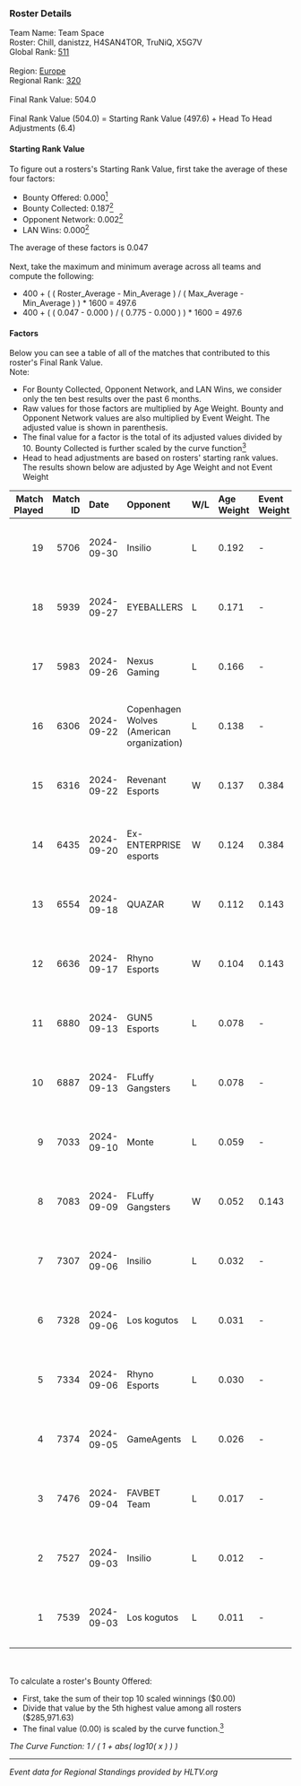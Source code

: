 ### Roster Details<br />
Team Name: Team Space<br />
Roster: Chill, danistzz, H4SAN4TOR, TruNiQ, X5G7V<br />
Global Rank: [511](../../standings_global_2025_02_28.md)<br />
<br />
Region: [Europe]( ../../standings_europe_2025_02_28.md)<br />
Regional Rank: [320]( ../../standings_europe_2025_02_28.md)<br />
<br />
Final Rank Value:  504.0<br />
<br />
Final Rank Value (504.0) = Starting Rank Value (497.6) + Head To Head Adjustments (6.4)<br />

#### Starting Rank Value<br />
To figure out a rosters's Starting Rank Value, first take the average of these four factors:<br />
- Bounty Offered: 0.000[<sup>1</sup>](#table2)
- Bounty Collected: 0.187[<sup>2</sup>](#table1)
- Opponent Network: 0.002[<sup>2</sup>](#table1)
- LAN Wins: 0.000[<sup>2</sup>](#table1)

The average of these factors is 0.047<br />
<br />
Next, take the maximum and minimum average across all teams and compute the following:<br />
- 400 + ( ( Roster_Average - Min_Average ) / ( Max_Average - Min_Average ) ) * 1600 = 497.6
- 400 + ( ( 0.047 - 0.000 ) / ( 0.775 - 0.000 ) ) * 1600 = 497.6


#### Factors<br />
Below you can see a table of all of the matches that contributed to this roster's Final Rank Value.<br />
Note:<br />

- For Bounty Collected, Opponent Network, and LAN Wins, we consider only the ten best results over the past 6 months.
- Raw values for those factors are multiplied by Age Weight. Bounty and Opponent Network values are also multiplied by Event Weight. The adjusted value is shown in parenthesis.
- The final value for a factor is the total of its adjusted values divided by 10. Bounty Collected is further scaled by the curve function[<sup>3</sup>](#curveFunction)
- Head to head adjustments are based on rosters' starting rank values. The results shown below are adjusted by Age Weight and not Event Weight
<span id="table1"></span><br />


| Match Played | Match ID | Date       | Opponent                                  | W/L | Age Weight | Event Weight | Bounty Collected | Opponent Network | LAN Wins  | H2H Adj. | Roster                                    |
| -: | -: | :- | :- | :- | :- | :- | :- | :- | :- | -: | :- |
|           19 |     5706 | 2024-09-30 | Insilio                                   | L   | 0.192      | -            | -                | -                | -         |    -1.36 | Chill, danistzz, H4SAN4TOR, TruNiQ, X5G7V |
|           18 |     5939 | 2024-09-27 | EYEBALLERS                                | L   | 0.171      | -            | -                | -                | -         |    -0.78 | Chill, danistzz, H4SAN4TOR, TruNiQ, X5G7V |
|           17 |     5983 | 2024-09-26 | Nexus Gaming                              | L   | 0.166      | -            | -                | -                | -         |    -0.12 | Chill, danistzz, H4SAN4TOR, TruNiQ, X5G7V |
|           16 |     6306 | 2024-09-22 | Copenhagen Wolves (American organization) | L   | 0.138      | -            | -                | -                | -         |    -1.86 | Chill, danistzz, H4SAN4TOR, TruNiQ, X5G7V |
|           15 |     6316 | 2024-09-22 | Revenant Esports                          | W   | 0.137      | 0.384        | 0.000 (0.000)    | 0.008 (0.000)    | 0 (0.000) |     2.20 | Chill, danistzz, H4SAN4TOR, TruNiQ, X5G7V |
|           14 |     6435 | 2024-09-20 | Ex-ENTERPRISE esports                     | W   | 0.124      | 0.384        | 0.004 (0.000)    | 0.093 (0.004)    | 0 (0.000) |     3.11 | Chill, danistzz, H4SAN4TOR, TruNiQ, X5G7V |
|           13 |     6554 | 2024-09-18 | QUAZAR                                    | W   | 0.112      | 0.143        | 0.006 (0.000)    | 0.280 (0.004)    | 0 (0.000) |     2.76 | Chill, danistzz, H4SAN4TOR, TruNiQ, X5G7V |
|           12 |     6636 | 2024-09-17 | Rhyno Esports                             | W   | 0.104      | 0.143        | 0.003 (0.000)    | 0.094 (0.001)    | 0 (0.000) |     2.46 | Chill, danistzz, H4SAN4TOR, TruNiQ, X5G7V |
|           11 |     6880 | 2024-09-13 | GUN5 Esports                              | L   | 0.078      | -            | -                | -                | -         |    -0.14 | Chill, danistzz, H4SAN4TOR, TruNiQ, X5G7V |
|           10 |     6887 | 2024-09-13 | FLuffy Gangsters                          | L   | 0.078      | -            | -                | -                | -         |    -0.35 | danistzz, fozil, H4SAN4TOR, TruNiQ, X5G7V |
|            9 |     7033 | 2024-09-10 | Monte                                     | L   | 0.059      | -            | -                | -                | -         |    -0.11 | danistzz, fozil, H4SAN4TOR, TruNiQ, X5G7V |
|            8 |     7083 | 2024-09-09 | FLuffy Gangsters                          | W   | 0.052      | 0.143        | 0.017 (0.000)    | 1.000 (0.007)    | 0 (0.000) |     1.42 | danistzz, fozil, H4SAN4TOR, TruNiQ, X5G7V |
|            7 |     7307 | 2024-09-06 | Insilio                                   | L   | 0.032      | -            | -                | -                | -         |    -0.24 | danistzz, fozil, H4SAN4TOR, TruNiQ, X5G7V |
|            6 |     7328 | 2024-09-06 | Los kogutos                               | L   | 0.031      | -            | -                | -                | -         |    -0.04 | Chill, danistzz, H4SAN4TOR, TruNiQ, X5G7V |
|            5 |     7334 | 2024-09-06 | Rhyno Esports                             | L   | 0.030      | -            | -                | -                | -         |    -0.24 | danistzz, fozil, H4SAN4TOR, TruNiQ, X5G7V |
|            4 |     7374 | 2024-09-05 | GameAgents                                | L   | 0.026      | -            | -                | -                | -         |    -0.16 | danistzz, fozil, H4SAN4TOR, TruNiQ, X5G7V |
|            3 |     7476 | 2024-09-04 | FAVBET Team                               | L   | 0.017      | -            | -                | -                | -         |    -0.05 | danistzz, fozil, H4SAN4TOR, TruNiQ, X5G7V |
|            2 |     7527 | 2024-09-03 | Insilio                                   | L   | 0.012      | -            | -                | -                | -         |    -0.09 | danistzz, fozil, H4SAN4TOR, TruNiQ, X5G7V |
|            1 |     7539 | 2024-09-03 | Los kogutos                               | L   | 0.011      | -            | -                | -                | -         |    -0.01 | danistzz, fozil, H4SAN4TOR, TruNiQ, X5G7V |

<br />
<span id="table2"></span><br />
To calculate a roster's Bounty Offered:<br />

- First, take the sum of their top 10 scaled winnings ($0.00)
- Divide that value by the 5th highest value among all rosters ($285,971.63)
- The final value (0.00) is scaled by the curve function.[<sup>3</sup>](#curveFunction)

<span id="curveFunction"></span>_The Curve Function: 1 / ( 1 + abs( log10( x ) ) )_<br />

---
_Event data for Regional Standings provided by HLTV.org_<br />
